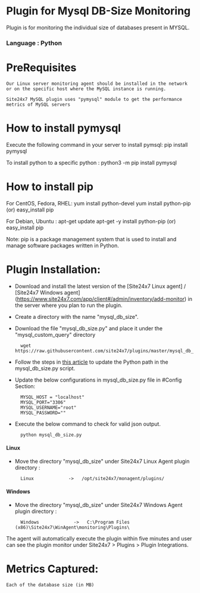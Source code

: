 Plugin for Mysql DB-Size Monitoring
===================================

Plugin is for monitoring the individual size of databases present in MYSQL. 
  
### Language : Python

PreRequisites
=============
    Our Linux server monitoring agent should be installed in the network or on the specific host where the MySQL instance is running.

    Site24x7 MySQL plugin uses "pymysql" module to get the performance metrics of MySQL servers

How to install pymysql
======================

Execute the following command in your server to install pymsql:
	pip install pymysql

To install python to a specific python : 
	python3 -m pip install pymysql	

How to install pip
===================

For CentOS, Fedora, RHEL:
	yum install python-devel
	yum install python-pip (or)
	easy_install pip	

For Debian, Ubuntu :
	apt-get update
	apt-get -y install python-pip (or)
	easy_install pip

Note:
	pip is a package management system that is used to install and manage software packages written in Python.
	
Plugin Installation:
===================

- Download and install the latest version of the [Site24x7 Linux agent] / [Site24x7 Windows agent] (https://www.site24x7.com/app/client#/admin/inventory/add-monitor) in the server where you plan to run the plugin.

- Create a directory with the name "mysql_db_size".

- Download the file "mysql_db_size.py" and place it under the "mysql_custom_query" directory

		wget https://raw.githubusercontent.com/site24x7/plugins/master/mysql_db_size/mysql_db_size.py

- Follow the steps in [this article](https://support.site24x7.com/portal/en/kb/articles/updating-python-path-in-a-plugin-script-for-linux-servers) to update the Python path in the mysql_db_size.py script.
		
- Update the below configurations in mysql_db_size.py file in #Config Section:

		MYSQL_HOST = "localhost"
		MYSQL_PORT="3306"
		MYSQL_USERNAME="root"
		MYSQL_PASSWORD=""
		
- Execute the below command to check for valid json output.

		python mysql_db_size.py
		
#### Linux 

- Move the directory "mysql_db_size" under Site24x7 Linux Agent plugin directory :

		Linux             ->   /opt/site24x7/monagent/plugins/
		
#### Windows

- Move the directory "mysql_db_size" under Site24x7 Windows Agent plugin directory :

		Windows             ->   C:\Program Files (x86)\Site24x7\WinAgent\monitoring\Plugins\


The agent will automatically execute the plugin within five minutes and user can see the plugin monitor under Site24x7 > Plugins > Plugin Integrations.
	

Metrics Captured:
================= 
	Each of the database size (in MB)
